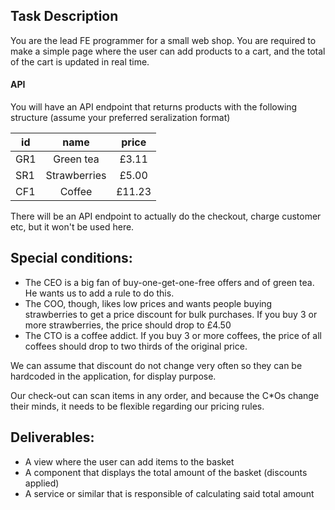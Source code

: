 ## Task Description

You are the lead FE programmer for a small web shop. You are required to make a simple
page where the user can add products to a cart, and the total of the cart is updated
in real time.

#### API

You will have an API endpoint that returns products with the following structure (assume
your preferred seralization format)

| id      |  name        | price  |
| ------- | :----------: | :----: |
| GR1     |  Green tea   | £3.11  |
| SR1     | Strawberries | £5.00  |
| CF1     |    Coffee    | £11.23 |

There will be an API endpoint to actually do the checkout, charge customer etc, but it won't 
be used here.

## Special conditions:

- The CEO is a big fan of buy-one-get-one-free offers and of green tea. He wants us to add a
rule to do this.
- The COO, though, likes low prices and wants people buying strawberries to get a price
discount for bulk purchases. If you buy 3 or more strawberries, the price should drop to £4.50
- The CTO is a coffee addict. If you buy 3 or more coffees, the price of all coffees should drop
to two thirds of the original price.

We can assume that discount do not change very often so they can be hardcoded in the
application, for display purpose.

Our check-out can scan items in any order, and because the C\*Os change their minds, it needs 
to be flexible regarding our pricing rules.

## Deliverables:

- A view where the user can add items to the basket
- A component that displays the total amount of the basket (discounts applied)
- A service or similar that is responsible of calculating said total amount
